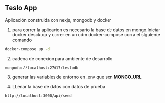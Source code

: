 ## Teslo App

Aplicación construida con nexjs, mongodb y docker

1. para correr la aplicacion es necesario la base de datos en mongo.Iniciar docker descktop y correr en un cdm docker-compose corra el siguiente comando

```bash
docker-compose up -d
```

2. cadena de conexion para ambiente de desarrollo

```bash
mongodb://localhost:27017/teslodb
```

3. generar las variables de entorno en .env que son **MONGO_URL**

4. LLenar la base de datos con datos de prueba

```bash
http://localhost:3000/api/seed
```
